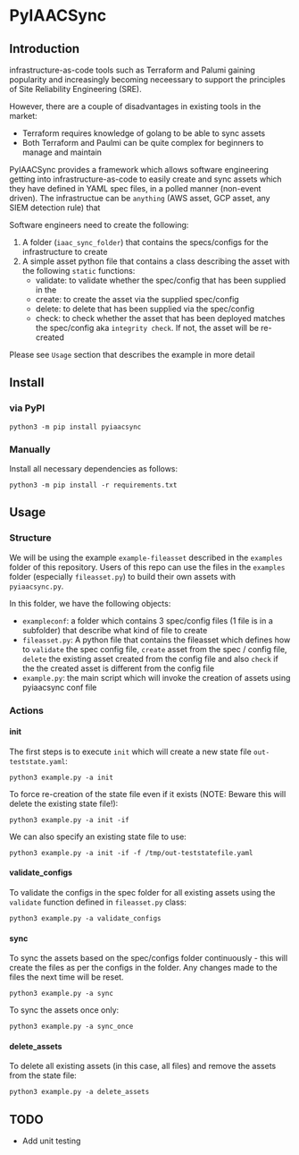 # PyIAACSync

## Introduction
infrastructure-as-code tools such as Terraform and Palumi gaining popularity and increasingly becoming neceessary to support the principles of Site Reliability Engineering (SRE). 

However, there are a couple of disadvantages in existing tools in the market:
- Terraform requires knowledge of golang to be able to sync assets
- Both Terraform and Paulmi can be quite complex for beginners to manage and maintain

PyIAACSync provides a framework which allows software engineering getting into infrastructure-as-code to easily create and sync assets which they have defined in YAML spec files, in a polled manner (non-event driven). The infrastructue can be `anything` (AWS asset, GCP asset, any SIEM detection rule) that 

Software engineers need to create the following:
1. A folder (`iaac_sync_folder`) that contains the specs/configs for the infrastructure to create
2. A simple asset python file that contains a class describing the asset with the following `static` functions:
   - validate: to validate whether the spec/config that has been supplied in the 
   - create: to create the asset via the supplied spec/config
   - delete: to delete that has been supplied via the spec/config
   - check: to check whether the asset that has been deployed matches the spec/config aka `integrity check`. If not, the asset will be re-created

Please see `Usage` section that describes the example in more detail

## Install

### via PyPI

```
python3 -m pip install pyiaacsync
```

### Manually
Install all necessary dependencies as follows:
```
python3 -m pip install -r requirements.txt
```

## Usage

### Structure
We will be using the example `example-fileasset` described in the `examples` folder of this repository. Users of this repo can use the files in the `examples` folder (especially `fileasset.py`) to build their own assets with `pyiaacsync.py`.

In this folder, we have the following objects:
- `exampleconf`: a folder which contains 3 spec/config files (1 file is in a subfolder) that describe what kind of file to create
- `fileasset.py`: A python file that contains the fileasset which defines how to `validate` the spec config file, `create` asset from the spec / config file, `delete` the existing asset created from the config file and also `check` if the the created asset is different from the config file
- `example.py`: the main script which will invoke the creation of assets using pyiaacsync conf file

### Actions

#### init
The first steps is to execute `init` which will create a new state file `out-teststate.yaml`:
```
python3 example.py -a init
```

To force re-creation of the state file even if it exists (NOTE: Beware this will delete the existing state file!):
```
python3 example.py -a init -if
```

We can also specify an existing state file to use:
```
python3 example.py -a init -if -f /tmp/out-teststatefile.yaml
```

#### validate_configs

To validate the configs in the spec folder for all existing assets using the `validate` function defined in `fileasset.py` class:
```
python3 example.py -a validate_configs
```

#### sync

To sync the assets based on the spec/configs folder continuously - this will create the files as per the configs in the folder.
Any changes made to the files the next time will be reset.
```
python3 example.py -a sync
```

To sync the assets once only:
```
python3 example.py -a sync_once
```

#### delete_assets

To delete all existing assets (in this case, all files) and remove the assets from the state file:
```
python3 example.py -a delete_assets
```

## TODO
- Add unit testing
